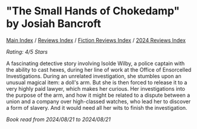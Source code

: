 # "The Small Hands of Chokedamp" by Josiah Bancroft

[Main Index](../../../README.md) / [Reviews Index](../../README.md) / [Fiction Reviews Index](../README.md) / [2024 Reviews Index](README.md)

*Rating: 4/5 Stars*

A fascinating detective story involving Isolde Wilby, a police captain with the ability to cast hexes, during her line of work at the Office of Ensorcelled Investigations. During an unrelated investigation, she stumbles upon an unusual magical item: a doll's arm. But she is then forced to release it to a very highly paid lawyer, which makes her curious. Her investigations into the purpose of the arm, and how it might be related to a dispute between a union and a company over high-classed watches, who lead her to discover a form of slavery. And it would need all her wits to finish the investigation.

*Book read from 2024/08/21 to 2024/08/21*
